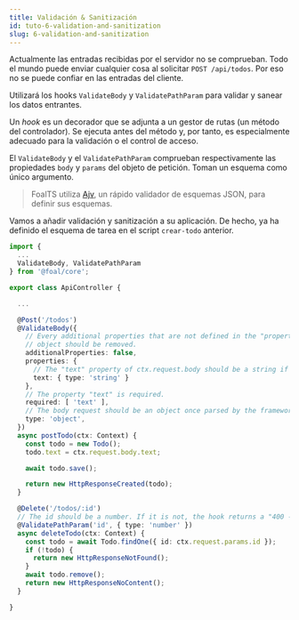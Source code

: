 ```yaml
---
title: Validación & Sanitización
id: tuto-6-validation-and-sanitization
slug: 6-validation-and-sanitization
---
```


Actualmente las entradas recibidas por el servidor no se comprueban. Todo el mundo puede enviar cualquier cosa al solicitar `POST /api/todos`. Por eso no se puede confiar en las entradas del cliente.

Utilizará los hooks `ValidateBody` y `ValidatePathParam` para validar y sanear los datos entrantes.

Un *hook* es un decorador que se adjunta a un gestor de rutas (un método del controlador). Se ejecuta antes del método y, por tanto, es especialmente adecuado para la validación o el control de acceso.

El `ValidateBody` y el `ValidatePathParam` comprueban respectivamente las propiedades `body` y `params` del objeto de petición. Toman un esquema como único argumento.

> FoalTS utiliza [Ajv](https://github.com/epoberezkin/ajv), un rápido validador de esquemas JSON, para definir sus esquemas.

Vamos a añadir validación y sanitización a su aplicación. De hecho, ya ha definido el esquema de tarea en el script `crear-todo` anterior.

```typescript
import {
  ...
  ValidateBody, ValidatePathParam
} from '@foal/core';

export class ApiController {

  ...

  @Post('/todos')
  @ValidateBody({
    // Every additional properties that are not defined in the "properties"
    // object should be removed.
    additionalProperties: false,
    properties: {
      // The "text" property of ctx.request.body should be a string if it exists.
      text: { type: 'string' }
    },
    // The property "text" is required.
    required: [ 'text' ],
    // The body request should be an object once parsed by the framework.
    type: 'object',
  })
  async postTodo(ctx: Context) {
    const todo = new Todo();
    todo.text = ctx.request.body.text;

    await todo.save();

    return new HttpResponseCreated(todo);
  }

  @Delete('/todos/:id')
  // The id should be a number. If it is not, the hook returns a "400 - Bad Request" error.
  @ValidatePathParam('id', { type: 'number' })
  async deleteTodo(ctx: Context) {
    const todo = await Todo.findOne({ id: ctx.request.params.id });
    if (!todo) {
      return new HttpResponseNotFound();
    }
    await todo.remove();
    return new HttpResponseNoContent();
  }

}

```
